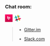 ### Chat room:

[![gitter](gitter.png)](https://gitter.im/ksis-group/chat) 
[![slack](slack.png)](https://ksis.slack.com/messages/chat/) 

>* [Gitter.im](https://gitter.im/ksis-group/chat)
>
>* [Slack.com](https://ksis.slack.com/messages/chat/) 
